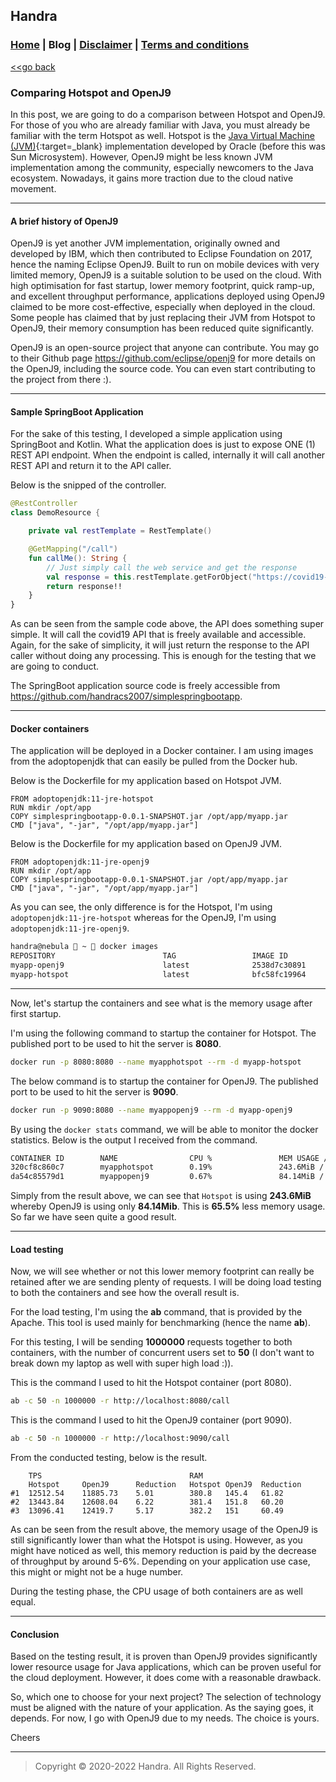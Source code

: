 ## Handra

### [Home](/) | Blog | [Disclaimer](/disclaimer) | [Terms and conditions](/tnc)

[<<go back](..)

### Comparing Hotspot and OpenJ9
In this post, we are going to do a comparison between Hotspot and OpenJ9. For those of you who are already familiar with Java, you must already be familiar with the term Hotspot as well. Hotspot is the [Java Virtual Machine (JVM)](https://en.wikipedia.org/wiki/Java_virtual_machine){:target=_blank} implementation developed by Oracle (before this was Sun Microsystem). However, OpenJ9 might be less known JVM implementation among the community, especially newcomers to the Java ecosystem. Nowadays, it gains more traction due to the cloud native movement.

---

#### A brief history of OpenJ9
OpenJ9 is yet another JVM implementation, originally owned and developed by IBM, which then contributed to Eclipse Foundation on 2017, hence the naming Eclipse OpenJ9. Built to run on mobile devices with very limited memory, OpenJ9 is a suitable solution to be used on the cloud. With high optimisation for fast startup, lower memory footprint, quick ramp-up, and excellent throughput performance, applications deployed using OpenJ9 claimed to be more cost-effective, especially when deployed in the cloud. Some people has claimed that by just replacing their JVM from Hotspot to OpenJ9, their memory consumption has been reduced quite significantly.

OpenJ9 is an open-source project that anyone can contribute. You may go to their Github page <https://github.com/eclipse/openj9> for more details on the OpenJ9, including the source code. You can even start contributing to the project from there :).

---

#### Sample SpringBoot Application
For the sake of this testing, I developed a simple application using SpringBoot and Kotlin. What the application does is just to expose ONE (1) REST API endpoint. When the endpoint is called, internally it will call another REST API and return it to the API caller.

Below is the snipped of the controller.
````kotlin
@RestController
class DemoResource {

    private val restTemplate = RestTemplate()

    @GetMapping("/call")
    fun callMe(): String {
        // Just simply call the web service and get the response
        val response = this.restTemplate.getForObject("https://covid19-api.org/api/status", String::class.java)
        return response!!
    }
}
````

As can be seen from the sample code above, the API does something super simple. It will call the covid19 API that is freely available and accessible. Again, for the sake of simplicity, it will just return the response to the API caller without doing any processing. This is enough for the testing that we are going to conduct.

The SpringBoot application source code is freely accessible from <https://github.com/handracs2007/simplespringbootapp>.

---

#### Docker containers
The application will be deployed in a Docker container. I am using images from the adoptopenjdk that can easily be pulled from the Docker hub.

Below is the Dockerfile for my application based on Hotspot JVM.

```
FROM adoptopenjdk:11-jre-hotspot
RUN mkdir /opt/app
COPY simplespringbootapp-0.0.1-SNAPSHOT.jar /opt/app/myapp.jar
CMD ["java", "-jar", "/opt/app/myapp.jar"]
```

Below is the Dockerfile for my application based on OpenJ9 JVM.
```
FROM adoptopenjdk:11-jre-openj9
RUN mkdir /opt/app
COPY simplespringbootapp-0.0.1-SNAPSHOT.jar /opt/app/myapp.jar
CMD ["java", "-jar", "/opt/app/myapp.jar"]
```

As you can see, the only difference is for the Hotspot, I'm using ```adoptopenjdk:11-jre-hotspot``` whereas for the OpenJ9, I'm using ```adoptopenjdk:11-jre-openj9```.

```bash
handra@nebula  ~  docker images
REPOSITORY                        TAG                 IMAGE ID            CREATED             SIZE
myapp-openj9                      latest              2538d7c30891        4 hours ago         241MB
myapp-hotspot                     latest              bfc58fc19964        4 hours ago         249MB
```

---

Now, let's startup the containers and see what is the memory usage after first startup.

I'm using the following command to startup the container for Hotspot. The published port to be used to hit the server is **8080**.
```bash
docker run -p 8080:8080 --name myapphotspot --rm -d myapp-hotspot
```

The below command is to startup the container for OpenJ9. The published port to be used to hit the server is **9090**.
```bash
docker run -p 9090:8080 --name myappopenj9 --rm -d myapp-openj9
```

By using the ```docker stats``` command, we will be able to monitor the docker statistics. Below is the output I received from the command.
```bash
CONTAINER ID        NAME                CPU %               MEM USAGE / LIMIT     MEM %               NET I/O             BLOCK I/O           PIDS
320cf8c860c7        myapphotspot        0.19%               243.6MiB / 15.25GiB   1.56%               5.95kB / 0B         35.2MB / 0B         39
da54c85579d1        myappopenj9         0.67%               84.14MiB / 15.25GiB   0.54%               4.31kB / 0B         38MB / 4.1kB        46
```

Simply from the result above, we can see that ```Hotspot``` is using **243.6MiB** whereby OpenJ9 is using only **84.14Mib**. This is **65.5%** less memory usage. So far we have seen quite a good result.

---

#### Load testing
Now, we will see whether or not this lower memory footprint can really be retained after we are sending plenty of requests. I will be doing load testing to both the containers and see how the overall result is.

For the load testing, I'm using the **ab** command, that is provided by the Apache. This tool is used mainly for benchmarking (hence the name **ab**).

For this testing, I will be sending **1000000** requests together to both containers, with the number of concurrent users set to **50** (I don't want to break down my laptop as well with super high load :)).

This is the command I used to hit the Hotspot container (port 8080).
```bash
ab -c 50 -n 1000000 -r http://localhost:8080/call
```

This is the command I used to hit the OpenJ9 container (port 9090).
```bash
ab -c 50 -n 1000000 -r http://localhost:9090/call
```

From the conducted testing, below is the result.
```
	TPS                                 RAM		
	Hotspot     OpenJ9      Reduction   Hotspot OpenJ9  Reduction
#1	12512.54    11885.73    5.01        380.8   145.4   61.82
#2	13443.84    12608.04    6.22        381.4   151.8   60.20
#3	13096.41    12419.7     5.17        382.2   151     60.49
```

As can be seen from the result above, the memory usage of the OpenJ9 is still significantly lower than what the Hotspot is using. However, as you might have noticed as well, this memory reduction is paid by the decrease of throughput by around 5-6%. Depending on your application use case, this might or might not be a huge number.

During the testing phase, the CPU usage of both containers are as well equal.

---

#### Conclusion
Based on the testing result, it is proven than OpenJ9 provides significantly lower resource usage for Java applications, which can be proven useful for the cloud deployment. However, it does come with a reasonable drawback.

So, which one to choose for your next project? The selection of technology must be aligned with the nature of your application. As the saying goes, it depends. For now, I go with OpenJ9 due to my needs. The choice is yours.

Cheers

---

> Copyright &copy; 2020-2022 Handra. All Rights Reserved.